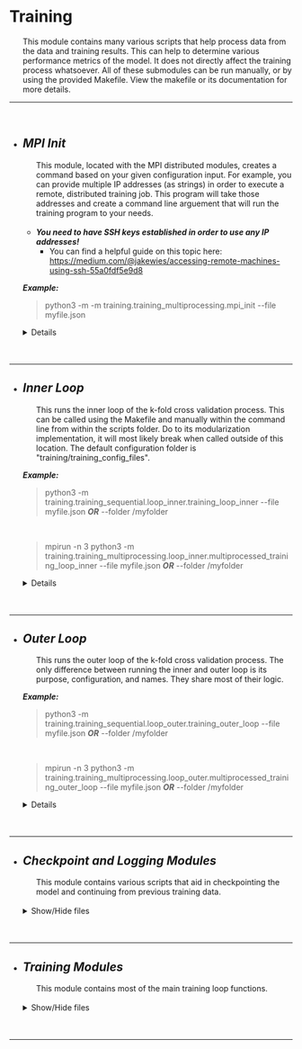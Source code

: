 # **Training**

<ul> 
    This module contains many various scripts that help process data from the data and training results. This can help to determine various performance metrics of the model. It does not directly affect the training process whatsoever. 
    All of these submodules can be run manually, or by using the provided Makefile. View the makefile or its documentation for more details.

</ul> <hr> <br>


+ ## ***MPI Init***
    <ul> 
        This module, located with the MPI distributed modules, creates a command based on your given configuration input. For example, you can provide multiple IP addresses (as strings) in order to execute a remote, distributed training job. This program will take those addresses and create a command line arguement that will run the training program to your needs. 
    </ul> <br>
    
    * ***You need to have SSH keys established in order to use any IP addresses!*** 
      * You can find a helpful guide on this topic here: https://medium.com/@jakewies/accessing-remote-machines-using-ssh-55a0fdf5e9d8

    ***Example:*** 
    >python3 -m -m training.training_multiprocessing.mpi_init --file myfile.json 

    <details>

    * ***Input:*** The configuration file. *(Optional)*
    * ***Output:*** A command that is printed to the console.
    * ***example_config.json:***
        ```json
        {
            "cuda_devices": [0, 1],
            "gpu_addrs": ["10.10.10", "11.11.11"],
            "n_processes": 2,
            "is_outer": true
        }
        ```

        * ***cuda_devices:*** A list of GPU CUDA devices visible to the program. Should be a list of ints.
        * ***gpu_addrs:*** A list of IP addresses as strings. If the list is empty, *n_processes* is used instead.
        * ***n_processes:*** The number of worker processes to run. The program adds one extra master process to this number. Only used if no IP addresses are given.
        * ***is_outer:*** If the program should be run as the inner or outer loop.
  
    </details> </hr> <br> <br>
<hr>


+ ## ***Inner Loop***
    <ul> 
        This runs the inner loop of the k-fold cross validation process. This can be called using the Makefile and manually within the command line from within the scripts folder. Do to its modularization implementation, it will most likely break when called outside of this location. The default configuration folder is "training/training_config_files".
    </ul>

    ***Example:*** 
    >python3 -m training.training_sequential.loop_inner.training_loop_inner --file myfile.json ***OR*** --folder /myfolder
    
    <br>
    
    >mpirun -n 3 python3 -m training.training_multiprocessing.loop_inner.multiprocessed_training_loop_inner --file myfile.json ***OR*** --folder /myfolder

    <details>

    * ***Input:*** The configuration file or folder. *(Optional)*
    * ***Output:*** Trained models, prediction results, and other various metrics.
    * ***example_model_config.json:***
        ```json
        {
            "hyperparameters": {
                "batch_size": 24,
                "channels": 1,
                "cropping_position": [40, 10],
                "decay": 0.01,
                "do_cropping": true,
                "epochs": 6,
                "learning_rate": 0.01,
                "momentum": 0.9,
                "patience": 10
            },

            "data_input_directory": "[path]/ep_intensity",
            "output_path": "[path]/training",
            "job_name": "InceptionV3_test_1",
            
            "k_epoch_checkpoint_frequency": 2,

            "shuffle_the_images": true,
            "shuffle_the_folds": false,
            "seed": 9,

            "class_names": ["fat", "ligament", "flavum", "epidural space", "spinal cord"],
            "selected_model_name": "InceptionV3",
            "subject_list": ["e1", "e2", "e3", "e4", "e5", "e6"],
            "test_subjects": ["e1", "e2"],
            "validation_subjects": ["e3", "e4"],

            "image_size": [800, 400],
            "target_height": 241,
            "target_width": 181
        }

        ```
        * ***hyperparameters:*** These are the parameters needed for the training step.
          * ***batch_size:*** This will divide the input datasets into n training batches.
          * ***channels:*** The image channels in which the image will be processed on.
          * ***cropping_position:*** The position at which to crop the image.
          * ***decay:*** Decays the learning rate over time.
          * ***do_cropping:*** Whether to crop the input images.
          * ***epochs:*** The number of training epochs.
          * ***learning_rate:*** The learning speed.
          * ***momentum:*** Helps the learning rate's speed by speeding up the gradient descent search.
          * ***patience:*** How long to wait for improvement within early stopping.
        * ***data_input_directory:*** Where the input images are located. No specific structure is needed.
        * ***output_path:*** Where to write the results to.
        * ***job_name:*** The name of your job. Will mainly affect checkpointing file names.
        * ***k_epoch_checkpoint_frequency:*** How many epochs should checkpoints be saved.
        * ***shuffle_the_images:*** Whether to randomly shuffle the image paths.
        * ***shuffle_the_folds:*** Whether to randomly shuffle the training folds.
        * ***seed:*** The random seed.
        * ***class_names:*** The names of the image classes or labels.
        * ***selected_model_name:*** The model type to create. The choices are: resnet_50, resnet_VGG16, InceptionV3, ResNet50V2, and Xception.
        * ***subject_list:*** The list of all training subjects found in the data. 
        * ***test_subjects:*** The list of the particular testing subjects.
        * ***validation_subjects:*** The list of the particular validation subjects.
        * ***image_size:*** The expected image size.
        * ***target_height:*** The target image height.
        * ***target_width:*** The target image width.
  
    </details> </hr> <br> <br>
<hr>


+ ## ***Outer Loop***
    <ul> 
        This runs the outer loop of the k-fold cross validation process. The only difference between running the inner and outer loop is its purpose, configuration, and names. They share most of their logic.
    </ul>

    ***Example:*** 
    >python3 -m training.training_sequential.loop_outer.training_outer_loop --file myfile.json ***OR*** --folder /myfolder
    
    <br>
    
    >mpirun -n 3 python3 -m training.training_multiprocessing.loop_outer.multiprocessed_training_outer_loop --file myfile.json ***OR*** --folder /myfolder

    <details>

    * ***Input:*** The configuration file or folder. *(Optional)*
    * ***Output:*** Trained models, prediction results, and other various metrics.
    * ***example_model_config.json:***
        ```json
        {
            "hyperparameters": {
                "batch_size": 24,
                "channels": 1,
                "cropping_position": [40, 10],
                "decay": 0.01,
                "do_cropping": true,
                "epochs": 6,
                "learning_rate": 0.01,
                "momentum": 0.9
            },

            "data_input_directory": "[path]/ep_intensity",
            "output_path": "[path]/training",
            "job_name": "InceptionV3_test_1",
            
            "k_epoch_checkpoint_frequency": 2,

            "shuffle_the_images": true,
            "shuffle_the_folds": false,
            "seed": 9,

            "class_names": ["fat", "ligament", "flavum", "epidural space", "spinal cord"],
            "selected_model_name": "InceptionV3",
            "subject_list": ["e1", "e2", "e3", "e4", "e5", "e6"],
            "test_subjects": ["e1", "e2"],

            "image_size": [800, 400],
            "target_height": 241,
            "target_width": 181
        }

        ```
        * ***hyperparameters:*** These are the parameters needed for the training step.
          * ***batch_size:*** This will divide the input datasets into n training batches.
          * ***channels:*** The image channels in which the image will be processed on.
          * ***cropping_position:*** The position at which to crop the image.
          * ***decay:*** Decays the learning rate over time.
          * ***do_cropping:*** Whether to crop the input images.
          * ***epochs:*** The number of training epochs.
          * ***learning_rate:*** The learning speed.
          * ***momentum:*** Helps the learning rate's speed by speeding up the gradient descent search.
        * ***data_input_directory:*** Where the input images are located. No specific structure is needed.
        * ***output_path:*** Where to write the results to.
        * ***job_name:*** The name of your job. Will mainly affect checkpointing file names.
        * ***k_epoch_checkpoint_frequency:*** How many epochs should checkpoints be saved.
        * ***shuffle_the_images:*** Whether to randomly shuffle the image paths.
        * ***shuffle_the_folds:*** Whether to randomly shuffle the training folds.
        * ***seed:*** The random seed.
        * ***class_names:*** The names of the image classes or labels.
        * ***selected_model_name:*** The model type to create. The choices are: resnet_50, resnet_VGG16, InceptionV3, ResNet50V2, and Xception.
        * ***subject_list:*** The list of all training subjects found in the data. 
        * ***test_subjects:*** The list of the particular testing subjects.
        * ***image_size:*** The expected image size.
        * ***target_height:*** The target image height.
        * ***target_width:*** The target image width.
  
    </details> </hr> <br> <br>
<hr>


+ ## ***Checkpoint and Logging Modules***
    <ul> 
        This module contains various scripts that aid in checkpointing the model and continuing from previous training data.
    </ul> <br>
    <details>
    <summary>Show/Hide files</summary>

    1) ### ***checkpointer.py:***
        <ul> 
            This has the ability to write and load checkpoints. This allows the model to continue off from a previous training session. The checkpoints are saved in the same format as regular models, in h5 form.
        </ul>

    2) ### ***logger.py:***
        <ul> 
            This allows the training loop to log the most recent training state. This will allow the training loop to carry off from a cancelled job. Things like the testing subject, validation subject, and various training fold properties are stored using the functions within. It has the ability to read, write, and delete log files.
        </ul>

    </details> <br> <br>
<hr>



+ ## ***Training Modules***
    <ul> 
        This module contains most of the main training loop functions.
    </ul> <br>
    <details>
    <summary>Show/Hide files</summary>

    1) ### ***Data Processing: fold_generator.py:***
        <ul> 
            This will generate a list of training folds and the number of rotations for a given subject.
        </ul>

    2) ### ***Data Processing: index_getter.py:***
        <ul> 
            This will generate ordered lists for the labels, label-indexes, and subjects of the input images from their names.
        </ul>

    3) ### ***Data Processing: training_preparation.py:***
        <ul> 
            This is where basic training loop data is generated. Things like files, indexes, and folds are created here.
        </ul>

    4) ### ***Image Processing: image_getter.py:***
        <ul> 
            This retrieves every image from the given input file path.
        </ul>

    5) ### ***Image Processing: image_parser.py:***
        <ul> 
            This parses the input images as tensors.
        </ul>

    6) ### ***Image Processing: image_reader.py:***
        <ul> 
            A (currently unused) bit of code. Meant to implememt custom image reading classes.
        </ul>

    7) ### ***Model Processing:model_creator.py:***
        <ul> 
            This generates a model object, based on the given configuration.
        </ul>

    8) ### ***Output Processing: console_printing.py:***
        <ul> 
            This contains a basic printing function. It may be removed later.
        </ul>

    9) ### ***Output Processing: result_outputter.py:***
        <ul> 
            This outputs various training metrics after the process is done within each fold.
        </ul>

    10) ### ***Training Processing: training_fold.py:***
        <ul> 
            This is the main training function. Here is where the model is trained and its data is saved within a log and checkpoint.
        </ul>

    11) ### ***Training Processing: ttraining_loop.py:***
        <ul> 
            This module runs all of the training folds for a particular subject.
        </ul>

    </details> <br> <br>
<hr>



